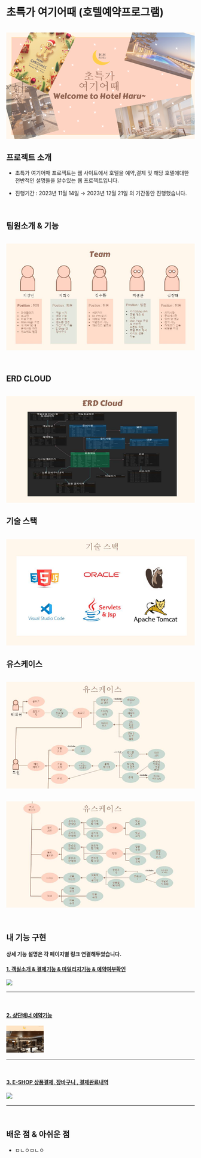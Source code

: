 # 초특가 여기어때 (호텔예약프로그램)

<p align="center">
  <br>
  <img src="./images/배경.jpg">
  <br>
</p>

## 프로젝트 소개

- 초특가 여기어때 프로젝트는 웹 사이트에서 호텔을 예약,결제 및 해당 호텔에대한 전반적인 설명들을 알수있는 웹 프로젝트입니다.
  
- 진행기간 : 2023년 11월 14일 → 2023년 12월 21일 의 기간동안 진행했습니다.

<br>

## 팀원소개 & 기능
<p align="center">
  <br>
  <img src="./images/팀원소개.jpg">
  <br>
</p>

<br>


## ERD CLOUD
<p align="center">
  <br>
  <img src="./images/ERD.jpg">
  <br>
</p>

## 기술 스택

<p align="center">
  <br>
  <img src="./images/기술스택.jpg">
  <br>
</p>

## 유스케이스
<p align="center">
  <br>
  <img src="./images/유스케이스1.jpg">
  <br>
</p>
<p align="center">
  <br>
  <img src="./images/유스케이스2.jpg">
  <br>
</p>

<br>


## 내 기능 구현
#### 상세 기능 설명은 각 페이지별 링크 연결해두었습니다.
#### [1.  객실소개 & 결제기능 & 마일리지기능 & 예약여부확인](https://github.com/aa6488/Portfolio-Semi-Project/wiki/%F0%9F%93%83-%EA%B8%B0%EB%8A%A5-%EC%83%81%EC%84%B8%EC%84%A4%EB%AA%85#1-%EA%B0%9D%EC%8B%A4%EC%86%8C%EA%B0%9C)  

<img width="100px;" src="https://github.com/aa6488/Portfolio-Semi-Project/blob/master/gif/%EA%B2%B0%EC%A0%9C%EC%98%81%EC%83%81.gif"> 

<hr>

<br>

#### [2. 상단배너 예약기능](https://github.com/aa6488/Portfolio-Semi-Project/wiki/%F0%9F%93%83-%EA%B8%B0%EB%8A%A5-%EC%83%81%EC%84%B8%EC%84%A4%EB%AA%85#5-%EC%83%81%EB%8B%A8%EB%B0%B0%EB%84%88-%EC%98%88%EC%95%BD%EA%B8%B0%EB%8A%A5)
<img width="100px;" src="https://github.com/aa6488/Portfolio-Semi-Project/blob/master/gif/%EB%B0%B0%EB%84%88%EA%B2%B0%EC%A0%9C.gif"> 

<hr>

<br>

#### [3. E-SHOP 상품결제, 장바구니 , 결제완료내역](https://github.com/aa6488/Portfolio-Semi-Project/wiki/%F0%9F%93%83-%EA%B8%B0%EB%8A%A5-%EC%83%81%EC%84%B8%EC%84%A4%EB%AA%85#6-e-shop-%EC%83%81%ED%92%88%EA%B2%B0%EC%A0%9C-%EC%9E%A5%EB%B0%94%EA%B5%AC%EB%8B%88--%EA%B2%B0%EC%A0%9C%EC%99%84%EB%A3%8C%EB%82%B4%EC%97%AD)
<img width="100px;" src="https://github.com/aa6488/Portfolio-Semi-Project/blob/master/gif/e-SHOP%EA%B2%B0%EC%A0%9C.gif"> 

<hr>

<br>



## 배운 점 & 아쉬운 점

<p align="justify">

- ㅁㄴㅇㅁㄴㅇ
</p>

<br>


